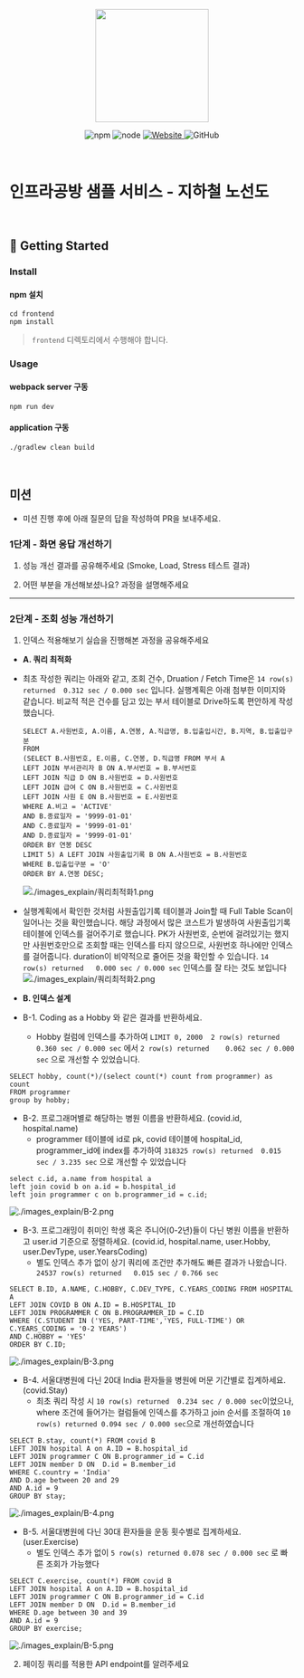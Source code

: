 <p align="center">
    <img width="200px;" src="https://raw.githubusercontent.com/woowacourse/atdd-subway-admin-frontend/master/images/main_logo.png"/>
</p>
<p align="center">
  <img alt="npm" src="https://img.shields.io/badge/npm-%3E%3D%205.5.0-blue">
  <img alt="node" src="https://img.shields.io/badge/node-%3E%3D%209.3.0-blue">
  <a href="https://edu.nextstep.camp/c/R89PYi5H" alt="nextstep atdd">
    <img alt="Website" src="https://img.shields.io/website?url=https%3A%2F%2Fedu.nextstep.camp%2Fc%2FR89PYi5H">
  </a>
  <img alt="GitHub" src="https://img.shields.io/github/license/next-step/atdd-subway-service">
</p>

<br>

# 인프라공방 샘플 서비스 - 지하철 노선도

<br>

## 🚀 Getting Started

### Install
#### npm 설치
```
cd frontend
npm install
```
> `frontend` 디렉토리에서 수행해야 합니다.

### Usage
#### webpack server 구동
```
npm run dev
```
#### application 구동
```
./gradlew clean build
```
<br>

## 미션

* 미션 진행 후에 아래 질문의 답을 작성하여 PR을 보내주세요.

### 1단계 - 화면 응답 개선하기
1. 성능 개선 결과를 공유해주세요 (Smoke, Load, Stress 테스트 결과)

2. 어떤 부분을 개선해보셨나요? 과정을 설명해주세요

---

### 2단계 - 조회 성능 개선하기
1. 인덱스 적용해보기 실습을 진행해본 과정을 공유해주세요
- **A. 쿼리 최적화**
- 최초 작성한 쿼리는 아래와 같고, 조회 건수, Druation / Fetch Time은 `14 row(s) returned	0.312 sec / 0.000 sec` 입니다. 실행계획은 아래 첨부한 이미지와 같습니다. 비교적 적은 건수를 담고 있는 부서 테이블로 Drive하도록 편안하게 작성했습니다.

    ```
    SELECT A.사원번호, A.이름, A.연봉, A.직급명, B.입출입시간, B.지역, B.입출입구분
    FROM
    (SELECT B.사원번호, E.이름, C.연봉, D.직급명 FROM 부서 A
    LEFT JOIN 부서관리자 B ON A.부서번호 = B.부서번호
    LEFT JOIN 직급 D ON B.사원번호 = D.사원번호
    LEFT JOIN 급여 C ON B.사원번호 = C.사원번호
    LEFT JOIN 사원 E ON B.사원번호 = E.사원번호
    WHERE A.비고 = 'ACTIVE'
    AND B.종료일자 = '9999-01-01'
    AND C.종료일자 = '9999-01-01'
    AND D.종료일자 = '9999-01-01'
    ORDER BY 연봉 DESC
    LIMIT 5) A LEFT JOIN 사원출입기록 B ON A.사원번호 = B.사원번호
    WHERE B.입출입구분 = 'O'
    ORDER BY A.연봉 DESC;
    ```
  ![./images_explain/쿼리최적화1.png](./images_explain/쿼리최적화1.png)
- 실행계획에서 확인한 것처럼 사원출입기록 테이블과 Join할 때 Full Table Scan이 일어나는 것을 확인했습니다. 해당 과정에서 많은 코스트가 발생하여 사원출입기록 테이블에 인덱스를 걸어주기로 했습니다. PK가 사원번호, 순번에 걸려있기는 했지만 사원번호만으로 조회할 때는 인덱스를 타지 않으므로, 사원번호 하나에만 인덱스를 걸어줍니다. duration이 비약적으로 줄어든 것을 확인할 수 있습니다. `14 row(s) returned	0.000 sec / 0.000 sec` 인덱스를 잘 타는 것도 보입니다
  ![./images_explain/쿼리최적화2.png](./images_explain/쿼리최적화2.png)

- **B. 인덱스 설계**

- B-1. Coding as a Hobby 와 같은 결과를 반환하세요.
  - Hobby 컬럼에 인덱스를 추가하여 `LIMIT 0, 2000	2 row(s) returned	0.360 sec / 0.000 sec` 에서 `2 row(s) returned	0.062 sec / 0.000 sec` 으로 개선할 수 있었습니다.
```
SELECT hobby, count(*)/(select count(*) count from programmer) as count
FROM programmer 
group by hobby;
```
- B-2. 프로그래머별로 해당하는 병원 이름을 반환하세요. (covid.id, hospital.name)
  - programmer 테이블에 id로 pk, covid 테이블에 hospital_id, programmer_id에 index를 추가하여 `318325 row(s) returned	0.015 sec / 3.235 sec` 으로 개선할 수 있었습니다
```
select c.id, a.name from hospital a 
left join covid b on a.id = b.hospital_id
left join programmer c on b.programmer_id = c.id;
```
  ![./images_explain/B-2.png](./images_explain/B-2.png)
- B-3. 프로그래밍이 취미인 학생 혹은 주니어(0-2년)들이 다닌 병원 이름을 반환하고 user.id 기준으로 정렬하세요. (covid.id, hospital.name, user.Hobby, user.DevType, user.YearsCoding)
  - 별도 인덱스 추가 없이 상기 쿼리에 조건만 추가해도 빠른 결과가 나왔습니다. `24537 row(s) returned	0.015 sec / 0.766 sec`
```
SELECT B.ID, A.NAME, C.HOBBY, C.DEV_TYPE, C.YEARS_CODING FROM HOSPITAL A 
LEFT JOIN COVID B ON A.ID = B.HOSPITAL_ID
LEFT JOIN PROGRAMMER C ON B.PROGRAMMER_ID = C.ID
WHERE (C.STUDENT IN ('YES, PART-TIME','YES, FULL-TIME') OR C.YEARS_CODING = '0-2 YEARS')
AND C.HOBBY = 'YES'
ORDER BY C.ID;
```
  ![./images_explain/B-3.png](./images_explain/B-3.png)
- B-4. 서울대병원에 다닌 20대 India 환자들을 병원에 머문 기간별로 집계하세요. (covid.Stay)
  - 최초 쿼리 작성 시 `10 row(s) returned	0.234 sec / 0.000 sec`이었으나, where 조건에 들어가는 컬럼들에 인덱스를 추가하고 join 순서를 조절하여 `10 row(s) returned	0.094 sec / 0.000 sec`으로 개선하였습니다
```
SELECT B.stay, count(*) FROM covid B
LEFT JOIN hospital A on A.ID = B.hospital_id
LEFT JOIN programmer C ON B.programmer_id = C.id
LEFT JOIN member D ON  D.id = B.member_id
WHERE C.country = 'India'
AND D.age between 20 and 29
AND A.id = 9
GROUP BY stay;
```
  ![./images_explain/B-4.png](./images_explain/B-4.png)
- B-5. 서울대병원에 다닌 30대 환자들을 운동 횟수별로 집계하세요. (user.Exercise)
  - 별도 인덱스 추가 없이 `5 row(s) returned	0.078 sec / 0.000 sec` 로 빠른 조회가 가능했다 
```
SELECT C.exercise, count(*) FROM covid B
LEFT JOIN hospital A on A.ID = B.hospital_id
LEFT JOIN programmer C ON B.programmer_id = C.id
LEFT JOIN member D ON  D.id = B.member_id
WHERE D.age between 30 and 39
AND A.id = 9
GROUP BY exercise;
```
  ![./images_explain/B-5.png](./images_explain/B-5.png)

2. 페이징 쿼리를 적용한 API endpoint를 알려주세요

